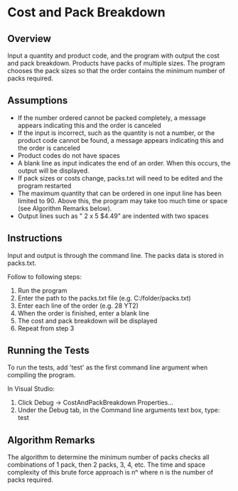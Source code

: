 Cost and Pack Breakdown
=======================

Overview
--------
Input a quantity and product code, and the program with output the cost and pack breakdown.
Products have packs of multiple sizes. The program chooses the pack sizes so that the order
contains the minimum number of packs required.

Assumptions
-----------
- If the number ordered cannot be packed completely, a message appears indicating
  this and the order is canceled
- If the input is incorrect, such as the quantity is not a number, or the product code
  cannot be found, a message appears indicating this and the order is canceled
- Product codes do not have spaces
- A blank line as input indicates the end of an order. When this occurs, the output
  will be displayed.
- If pack sizes or costs change, packs.txt will need to be edited and the program
  restarted
- The maximum quantity that can be ordered in one input line has been limited to 90.
  Above this, the program may take too much time or space (see Algorithm Remarks
  below).
- Output lines such as "  2 x 5 $4.49" are indented with two spaces

Instructions
------------
Input and output is through the command line. The packs data is stored in packs.txt.

Follow to following steps:
1. Run the program
2. Enter the path to the packs.txt file (e.g. C:/folder/packs.txt)
3. Enter each line of the order (e.g. 28 YT2)
4. When the order is finished, enter a blank line
5. The cost and pack breakdown will be displayed
6. Repeat from step 3

Running the Tests
-----------------
To run the tests, add 'test' as the first command line argument when compiling the program.

In Visual Studio:
1. Click Debug -> CostAndPackBreakdown Properties...
2. Under the Debug tab, in the Command line arguments text box, type: test

Algorithm Remarks
-----------------
The algorithm to determine the minimum number of packs checks all combinations of 1 pack,
then 2 packs, 3, 4, etc. The time and space complexity of this brute force approach is nⁿ
where n is the number of packs required.
